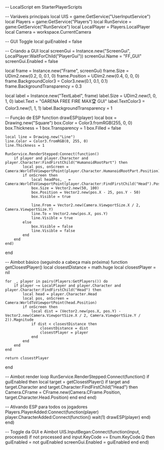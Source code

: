 -- LocalScript em StarterPlayerScripts

-- Variáveis principais
local UIS = game:GetService("UserInputService")
local Players = game:GetService("Players")
local RunService = game:GetService("RunService")
local LocalPlayer = Players.LocalPlayer
local Camera = workspace.CurrentCamera

-- GUI Toggle
local guiEnabled = false

-- Criando a GUI
local screenGui = Instance.new("ScreenGui", LocalPlayer:WaitForChild("PlayerGui"))
screenGui.Name = "FF_GUI"
screenGui.Enabled = false

local frame = Instance.new("Frame", screenGui)
frame.Size = UDim2.new(0.2, 0, 0.1, 0)
frame.Position = UDim2.new(0.4, 0, 0, 0)
frame.BackgroundColor3 = Color3.new(0.1, 0.1, 0.1)
frame.BackgroundTransparency = 0.3

local label = Instance.new("TextLabel", frame)
label.Size = UDim2.new(1, 0, 1, 0)
label.Text = "GARENA FREE FIRE MAX🏆 GUI"
label.TextColor3 = Color3.new(1, 1, 1)
label.BackgroundTransparency = 1

-- Função de ESP
function drawESP(player)
    local box = Drawing.new("Square")
    box.Color = Color3.fromRGB(255, 0, 0)
    box.Thickness = 1
    box.Transparency = 1
    box.Filled = false

    local line = Drawing.new("Line")
    line.Color = Color3.fromRGB(0, 255, 0)
    line.Thickness = 1

    RunService.RenderStepped:Connect(function()
        if player and player.Character and player.Character:FindFirstChild("HumanoidRootPart") then
            local pos, onScreen = Camera:WorldToViewportPoint(player.Character.HumanoidRootPart.Position)
            if onScreen then
                local headPos, _ = Camera:WorldToViewportPoint(player.Character:FindFirstChild("Head").Position)
                box.Size = Vector2.new(50, 100)
                box.Position = Vector2.new(pos.X - 25, pos.Y - 50)
                box.Visible = true

                line.From = Vector2.new(Camera.ViewportSize.X / 2, Camera.ViewportSize.Y)
                line.To = Vector2.new(pos.X, pos.Y)
                line.Visible = true
            else
                box.Visible = false
                line.Visible = false
            end
        end
    end)
end

-- Aimbot básico (seguindo a cabeça mais próxima)
function getClosestPlayer()
    local closestDistance = math.huge
    local closestPlayer = nil

    for _, player in pairs(Players:GetPlayers()) do
        if player ~= LocalPlayer and player.Character and player.Character:FindFirstChild("Head") then
            local head = player.Character.Head
            local pos, onScreen = Camera:WorldToViewportPoint(head.Position)
            if onScreen then
                local dist = (Vector2.new(pos.X, pos.Y) - Vector2.new(Camera.ViewportSize.X / 2, Camera.ViewportSize.Y / 2)).Magnitude
                if dist < closestDistance then
                    closestDistance = dist
                    closestPlayer = player
                end
            end
        end
    end

    return closestPlayer
end

-- Aimbot render loop
RunService.RenderStepped:Connect(function()
    if guiEnabled then
        local target = getClosestPlayer()
        if target and target.Character and target.Character:FindFirstChild("Head") then
            Camera.CFrame = CFrame.new(Camera.CFrame.Position, target.Character.Head.Position)
        end
    end
end)

-- Ativando ESP para todos os jogadores
Players.PlayerAdded:Connect(function(player)
    player.CharacterAdded:Connect(function()
        wait(1)
        drawESP(player)
    end)
end)

-- Toggle da GUI e Aimbot
UIS.InputBegan:Connect(function(input, processed)
    if not processed and input.KeyCode == Enum.KeyCode.Q then
        guiEnabled = not guiEnabled
        screenGui.Enabled = guiEnabled
    end
end)
